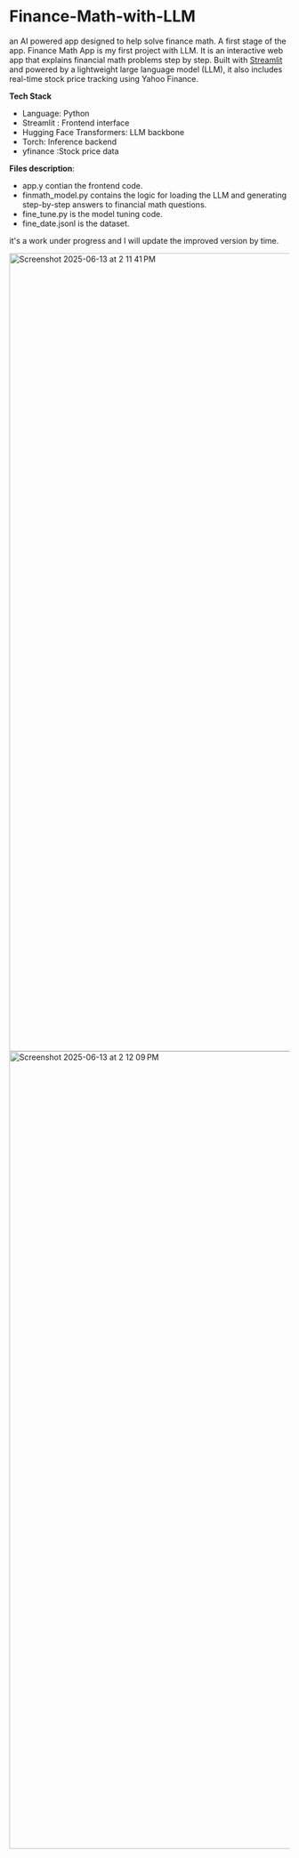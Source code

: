 # Finance-Math-with-LLM
an AI powered app designed to help solve finance math. A first stage of the app.
Finance Math App is my first project with LLM. It is an interactive web app that explains financial math problems step by step. Built with [Streamlit](https://streamlit.io/) and powered by a lightweight large language model (LLM), it also includes real-time stock price tracking using Yahoo Finance.

**Tech Stack**

- Language: Python
- Streamlit : Frontend interface  
- Hugging Face Transformers: LLM backbone  
- Torch: Inference backend  
- yfinance :Stock price data

**Files description**:
- app.y contian the frontend code.
- finmath_model.py contains the logic for loading the LLM and generating step-by-step answers to financial math questions.
- fine_tune.py is the model tuning code.
- fine_date.jsonl is the dataset.


it's a work under progress and I will update the improved version by time.

<img width="1435" alt="Screenshot 2025-06-13 at 2 11 41 PM" src="https://github.com/user-attachments/assets/7ac2e6d3-8892-4aa2-aa50-3082c2cd9843" />

<img width="1434" alt="Screenshot 2025-06-13 at 2 12 09 PM" src="https://github.com/user-attachments/assets/e2763132-24d2-4db3-b5c3-37efd372b61d" />

